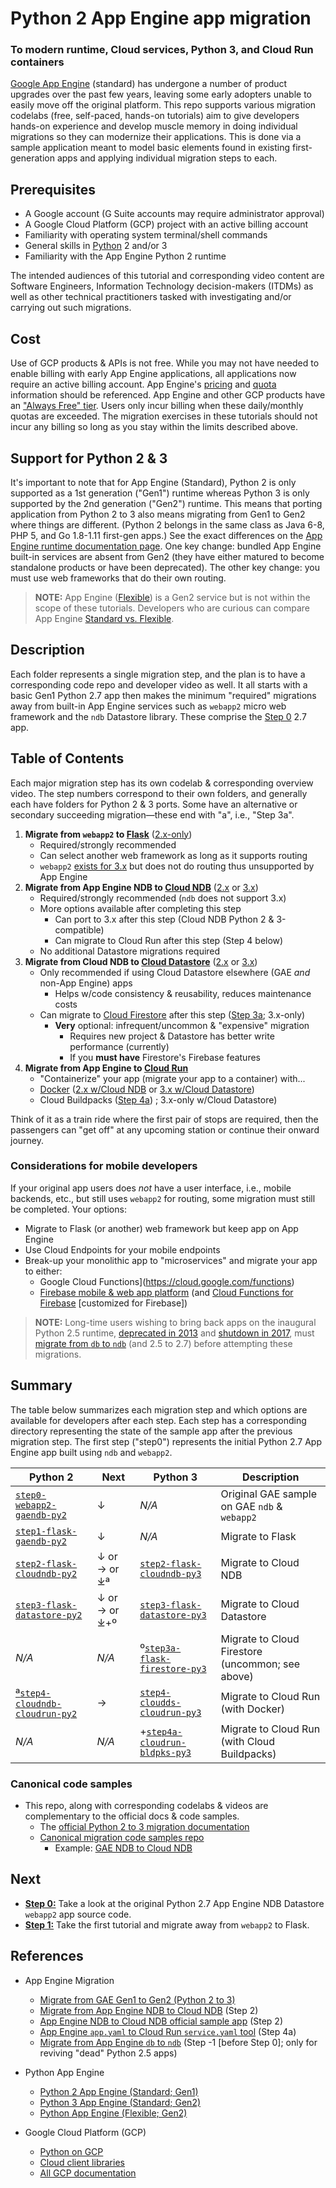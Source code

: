 # Python 2 App Engine app migration
### To modern runtime, Cloud services, Python 3, and Cloud Run containers

[Google App Engine](https://cloud.google.com/appengine) (standard) has undergone a number of product upgrades over the past few years, leaving some early adopters unable to easily move off the original platform. This repo supports various migration codelabs (free, self-paced, hands-on tutorials) aim to give developers hands-on experience and develop muscle memory in doing individual migrations so they can modernize their applications. This is done via a sample application meant to model basic elements found in existing first-generation apps and applying individual migration steps to each.

## Prerequisites

- A Google account (G Suite accounts may require administrator approval)
- A Google Cloud Platform (GCP) project with an active billing account
- Familiarity with operating system terminal/shell commands
- General skills in [Python](http://python.org) 2 and/or 3
- Familiarity with the App Engine Python 2 runtime

The intended audiences of this tutorial and corresponding video content are Software Engineers, Information Technology decision-makers (ITDMs) as well as other technical practitioners tasked with investigating and/or carrying out such migrations.

## Cost

Use of GCP products & APIs is not free. While you may not have needed to enable billing with early App Engine applications, all applications now require an active billing account. App Engine's [pricing](https://cloud.google.com/appengine/pricing) and [quota](https://cloud.google.com/appengine/quotas) information should be referenced. App Engine and other GCP products have an ["Always Free" tier](https://cloud.google.com/free/docs/gcp-free-tier#always-free). Users only incur billing when these daily/monthly quotas are exceeded. The migration exercises in these tutorials should not incur any billing so long as you stay within the limits described above.

## Support for Python 2 &amp; 3

It's important to note that for App Engine (Standard), Python 2 is only supported as a 1st generation ("Gen1") runtime whereas Python 3 is only supported by the 2nd generation ("Gen2") runtime. This means that porting application from Python 2 to 3 also means migrating from Gen1 to Gen2 where things are different. (Python 2 belongs in the same class as Java 6-8, PHP 5, and Go 1.8-1.11 first-gen apps.) See the exact differences on the [App Engine runtime documentation page](https://cloud.google.com/appengine/docs/standard/runtimes). One key change: bundled App Engine built-in services are absent from Gen2 (they have either matured to become standalone products or have been deprecated). The other key change: you must use web frameworks that do their own routing.

> **NOTE:** App Engine ([Flexible](https://cloud.google.com/appengine/docs/flexible/python/runtime?hl=en#interpreter)) is a Gen2 service but is not within the scope of these tutorials. Developers who are curious can compare App Engine [Standard vs. Flexible](https://cloud.google.com/appengine/docs/the-appengine-environments).

## Description

Each folder represents a single migration step, and the plan is to have a corresponding code repo and developer video as well. It all starts with a basic Gen1 Python 2.7 app then makes the minimum "required" migrations away from built-in App Engine services such as `webapp2` micro web framework and the `ndb` Datastore library. These comprise the [Step 0](/step0-webapp2-gaendb-py2) 2.7 app.

## Table of Contents

Each major migration step has its own codelab & corresponding overview video. The step numbers correspond to their own folders, and generally each have folders for Python 2 &amp; 3 ports. Some have an alternative or secondary succeeding migration—these end with "a", i.e., "Step 3a".

1. **Migrate from `webapp2` to [Flask](https://flask.palletsprojects.com/)** ([2.x-only](/step1-flask-gaendb-py2))
    - Required/strongly recommended
    - Can select another web framework as long as it supports routing
    - `webapp2` [exists for 3.x](https://github.com/fili/webapp2-gae-python37) but does not do routing thus unsupported by App Engine
1. **Migrate from App Engine NDB to [Cloud NDB](https://googleapis.dev/python/python-ndb/latest)** ([2.x](/step2-flask-cloudndb-py2) or [3.x](/step2-flask-cloudndb-py3))
    - Required/strongly recommended (`ndb` does not support 3.x)
    - More options available after completing this step
        - Can port to 3.x after this step (Cloud NDB Python 2 &amp; 3-compatible)
        - Can migrate to Cloud Run after this step (Step 4 below)
    - No additional Datastore migrations required
1. **Migrate from Cloud NDB to [Cloud Datastore](http://cloud.google.com/datastore)** ([2.x](/step3-flask-datastore-py2) or [3.x](/step3-flask-datastore-py3))
    - Only recommended if using Cloud Datastore elsewhere (GAE *and* non-App Engine) apps
        - Helps w/code consistency &amp; reusability, reduces maintenance costs
    - Can migrate to [Cloud Firestore](http://cloud.google.com/firestore) after this step ([Step 3a](/step3a-flask-firestore-py2); 3.x-only)
        - **Very** optional: infrequent/uncommon &amp; "expensive" migration
            - Requires new project &amp; Datastore has better write performance (currently)
            - If you **must have** Firestore's Firebase features
1. **Migrate from App Engine to [Cloud Run](http://cloud.google.com/run)**
    - "Containerize" your app (migrate your app to a container) with...
    - [Docker](http://docker.com) ([2.x w/Cloud NDB](/step4-cloudndb-cloudrun-py2) or [3.x w/Cloud Datastore](/step4-cloudds-cloudrun-py3))
    - Cloud Buildpacks ([Step 4a](/step4-cloudrun-bldpks-py3)) ; 3.x-only w/Cloud Datastore)

Think of it as a train ride where the first pair of stops are required, then the passengers can "get off" at any upcoming station or continue their onward journey.

### Considerations for mobile developers
If your original app users does *not* have a user interface, i.e., mobile backends, etc., but still uses `webapp2` for routing, some migration must still be completed. Your options:
- Migrate to Flask (or another) web framework but keep app on App Engine
- Use Cloud Endpoints for your mobile endpoints
- Break-up your monolithic app to "microservices" and migrate your app to either:
    - Google Cloud Functions](https://cloud.google.com/functions)
    - [Firebase mobile &amp; web app platform](https://firebase.google.com) (and [Cloud Functions for Firebase](https://firebase.google.com/products/functions) [customized for Firebase])

> **NOTE:**
Long-time users wishing to bring back apps on the inaugural Python 2.5 runtime, [deprecated in 2013](http://googleappengine.blogspot.com/2013/03/python-25-thanks-for-good-times.html) and [shutdown in 2017](https://cloud.google.com/appengine/docs/standard/python/python25), must [migrate from `db` to `ndb`](http://cloud.google.com/appengine/docs/standard/python/ndb/db_to_ndb) (and 2.5 to 2.7) before attempting these migrations.

## Summary

The table below summarizes each migration step and which options are available for developers after each step. Each step has a corresponding directory representing the state of the sample app after the previous migration step. The first step ("step0") represents the initial Python 2.7 App Engine app built using `ndb` and `webapp2`.

Python 2 | Next | Python 3 | Description
--- | --- | --- | ---
[`step0-webapp2-gaendb-py2`](/step0-webapp2-gaendb-py2) | &darr; | _N/A_ | Original GAE sample on GAE `ndb` & `webapp2`
[`step1-flask-gaendb-py2`](/step1-flask-gaendb-py2) | &darr; | _N/A_ | Migrate to Flask
[`step2-flask-cloudndb-py2`](/step2-flask-cloudndb-py2) | &darr; or &rarr; or &DownArrowBar;ª | [`step2-flask-cloudndb-py3`](/step2-flask-cloudndb-py3) | Migrate to Cloud NDB
[`step3-flask-datastore-py2`](/step3-flask-datastore-py2) | &darr; or &rarr; or &DownArrowBar;+º | [`step3-flask-datastore-py3`](/step3-flask-datastore-py3) | Migrate to Cloud Datastore
_N/A_ | _N/A_ | º[`step3a-flask-firestore-py3`](/step3a-flask-firestore-py3) | Migrate to Cloud Firestore (uncommon; see above)
[ª`step4-cloudndb-cloudrun-py2`](/step4-cloudndb-cloudrun-py2) | &rarr; | [`step4-cloudds-cloudrun-py3`](/step4-cloudds-cloudrun-py3) | Migrate to Cloud Run (with Docker)
_N/A_ | _N/A_ | +[`step4a-cloudrun-bldpks-py3`](/step4a-cloudrun-bldpks-py3) | Migrate to Cloud Run (with Cloud Buildpacks)

### Canonical code samples

- This repo, along with corresponding codelabs &amp; videos are complementary to the official docs &amp; code samples.
    - The [official Python 2 to 3 migration documentation](https://cloud.google.com/appengine/docs/standard/python/migrate-to-python3)
    - [Canonical migration code samples repo](https://github.com/GoogleCloudPlatform/python-docs-samples/tree/master/appengine/standard/migration)
        - Example: [GAE NDB to Cloud NDB](https://github.com/GoogleCloudPlatform/python-docs-samples/tree/master/appengine/standard/migration/ndb/overview)

## Next

- [**Step 0:**](/step0-webapp2-gaendb-py2) Take a look at the original Python 2.7 App Engine NDB Datastore `webapp2` app source code.
- [**Step 1:**](/step1-flask-gaendb-py2) Take the first tutorial and migrate away from `webapp2` to Flask.

## References

- App Engine Migration
    - [Migrate from GAE Gen1 to Gen2 (Python 2 to 3)](http://cloud.google.com/appengine/docs/standard/python/migrate-to-python3)
    - [Migrate from App Engine NDB to Cloud NDB](http://cloud.google.com/appengine/docs/standard/python/migrate-to-python3/migrate-to-cloud-ndb) (Step 2)
    - [App Engine NDB to Cloud NDB official sample app](https://github.com/GoogleCloudPlatform/python-docs-samples/tree/master/appengine/standard/migration/ndb/overview) (Step 2)
    - [App Engine `app.yaml` to Cloud Run `service.yaml` tool](http://googlecloudplatform.github.io/app-engine-cloud-run-converter) (Step 4a)
    - [Migrate from App Engine `db` to `ndb`](http://cloud.google.com/appengine/docs/standard/python/ndb/db_to_ndb) (Step -1 [before Step 0]; only for reviving "dead" Python 2.5 apps)

- Python App Engine
    - [Python 2 App Engine (Standard; Gen1)](https://cloud.google.com/appengine/docs/standard/python/runtime)
    - [Python 3 App Engine (Standard; Gen2)](https://cloud.google.com/appengine/docs/standard/python3/runtime)
    - [Python App Engine (Flexible; Gen2)](https://cloud.google.com/appengine/docs/flexible/python)

- Google Cloud Platform (GCP)
    - [Python on GCP](https://cloud.google.com/python)
    - [Cloud client libraries](https://cloud.google.com/apis/docs/cloud-client-libraries)
    - [All GCP documentation](https://cloud.google.com/docs)
